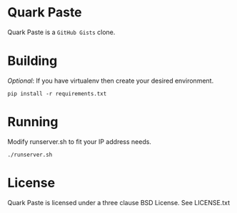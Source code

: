 # Quark Paste
Quark Paste is a `GitHub Gists` clone.


# Building
*Optional*: If you have virtualenv then create your desired environment.

    pip install -r requirements.txt


# Running
Modify runserver.sh to fit your IP address needs.

    ./runserver.sh


# License
Quark Paste is licensed under a three clause BSD License. See LICENSE.txt
